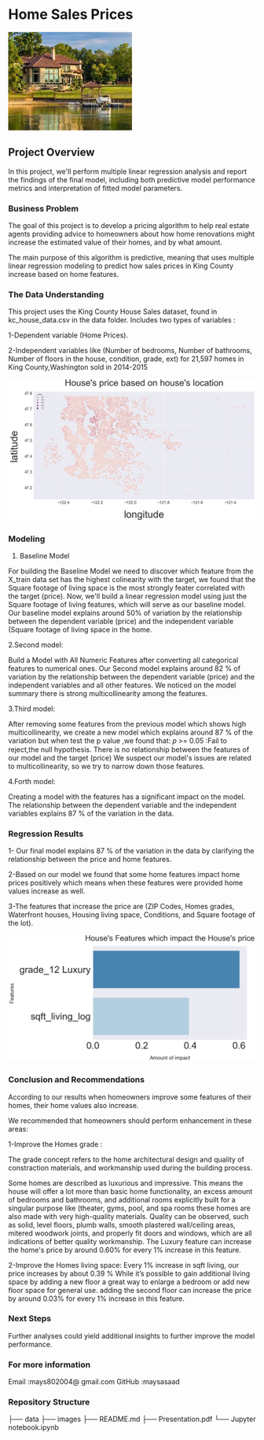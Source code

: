 # Home Sales Prices

![images.jpg](data/image/images.jpg)


## Project Overview

In this project, we'll perform multiple linear regression analysis and report the findings of the final model, including both predictive model performance metrics and interpretation of fitted model parameters.

### Business Problem

The goal of this project is to develop a pricing algorithm to help real estate agents providing advice to homeowners about how home renovations might increase the estimated value of their homes, and by what amount.

The main purpose of this algorithm is predictive, meaning that uses multiple linear regression modeling to predict how sales prices in King County increase based on home features.
### The Data Understanding

This project uses the King County House Sales dataset, found in kc_house_data.csv in the data folder. Includes two types of variables :

1-Dependent variable (Home Prices).

2-Independent variables like (Number of bedrooms, Number of bathrooms, Number of floors in the house, condition, grade, ext) for 21,597 homes in King County,Washington sold in 2014-2015

![lat.png](data/image/lat.png)

### Modeling

1. Baseline Model

For building the Baseline Model we need to discover which feature from the X_train data set has the highest colinearity with the target, we found that the Square footage of living space is the most strongly feater correlated with the target (price).
Now, we'll build a linear regression model using just the Square footage of living features, which will serve as our baseline model.
Our baseline model explains around 50% of variation by the relationship between the dependent variable (price) and the independent variable (Square footage of living space in the home.


2.Second model:

Build a Model with All Numeric Features after converting all categorical features to numerical ones.
Our Second model explains around 82 % of variation by the relationship between the dependent variable (price) and the independent variables and all other features.
We noticed on the model summary there is strong multicollinearity among the features.

3.Third model:

After removing some features from the previous model which shows high multicollinearity, we create a new model which explains around  87 % of the variation but when test the p value ,we found that:
𝑝 >= 0.05 :Fail to reject,the null hypothesis. There is no relationship between the features of our model and the target (price)
We suspect our model's issues are related to multicollinearity, so we try to narrow down those features.

4.Forth model:

Creating a model with the features has a significant impact on the model. The relationship between the dependent variable and the independent variables explains 87 % of the variation in the data.

### Regression Results

1- Our final model explains 87 % of the variation in the data by clarifying the relationship between the price and home features.

2-Based on our model we found that some home features impact home prices positively which means when these features were provided home values increase as well.

3-The features that increase the price are (ZIP Codes, Homes grades, Waterfront houses, Housing living space, Conditions, and Square footage of the lot).

![results.png](data/image/results.png)

### Conclusion and Recommendations

According to our results when homeowners improve some features of their homes, their home values also increase.

We recommended that homeowners should perform enhancement in these areas:

1-Improve the Homes grade :

The grade concept refers to the home architectural design and quality of constraction materials, and workmanship used during the building process.

Some homes are described as luxurious and impressive. This means the house will offer a lot more than basic home functionality, an excess amount of bedrooms and bathrooms, and additional rooms explicitly built for a singular purpose like (theater, gyms, pool, and spa rooms these homes are also made with very high-quality materials. Quality can be observed, such as solid, level floors, plumb walls, smooth plastered wall/ceiling areas, mitered woodwork joints, and properly fit doors and windows, which are all indications of better quality workmanship. The Luxury feature can increase the home's price by around 0.60% for every 1% increase in this feature.

2-Improve the Homes living space: Every 1% increase in sqft living, our price increases by about 0.39 % While it’s possible to gain additional living space by adding a new floor a great way to enlarge a bedroom or add new floor space for general use. adding the second floor can increase the price by around 0.03% for every 1% increase in this feature.

### Next Steps
Further analyses could yield additional insights to further improve the model performance.


### For more information

Email :mays802004@ gmail.com
GitHub :maysasaad

### Repository Structure

├── data
├── images
├── README.md
├── Presentation.pdf
└── Jupyter notebook.ipynb


